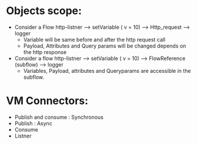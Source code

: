 # Objects scope:
* Consider a Flow
  http-listner --> setVariable ( v = 10) --> Http_request --> logger
  * Variable will be same before and after the http request call
  * Payload, Attributes and Query params will be changed depends on the http response
* Consider a flow
  http-listner --> setVariable ( v = 10) --> FlowReference (subflow) --> logger
  * Variables, Payload, attributes and Queryparams are accessible in the subflow.

# VM Connectors:
  * Publish and consume : Synchronous
  * Publish : Async
  * Consume
  * Listner
